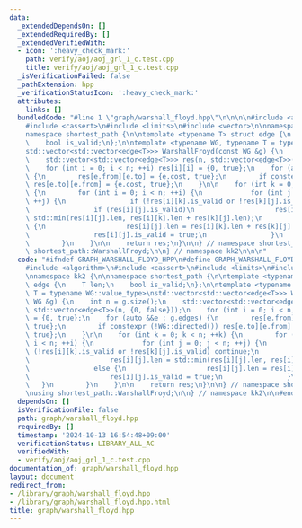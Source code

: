```yaml
---
data:
  _extendedDependsOn: []
  _extendedRequiredBy: []
  _extendedVerifiedWith:
  - icon: ':heavy_check_mark:'
    path: verify/aoj/aoj_grl_1_c.test.cpp
    title: verify/aoj/aoj_grl_1_c.test.cpp
  _isVerificationFailed: false
  _pathExtension: hpp
  _verificationStatusIcon: ':heavy_check_mark:'
  attributes:
    links: []
  bundledCode: "#line 1 \"graph/warshall_floyd.hpp\"\n\n\n\n#include <algorithm>\n\
    #include <cassert>\n#include <limits>\n#include <vector>\n\nnamespace kk2 {\n\n\
    namespace shortest_path {\n\ntemplate <typename T> struct edge {\n    T len;\n\
    \    bool is_valid;\n};\n\ntemplate <typename WG, typename T = typename WG::value_type>\n\
    std::vector<std::vector<edge<T>>> WarshallFroyd(const WG &g) {\n    int n = g.size();\n\
    \    std::vector<std::vector<edge<T>>> res(n, std::vector<edge<T>>(n, {0, false}));\n\
    \    for (int i = 0; i < n; ++i) res[i][i] = {0, true};\n    for (auto &&e : g.edges)\
    \ {\n        res[e.from][e.to] = {e.cost, true};\n        if constexpr (!WG::directed())\
    \ res[e.to][e.from] = {e.cost, true};\n    }\n\n    for (int k = 0; k < n; ++k)\
    \ {\n        for (int i = 0; i < n; ++i) {\n            for (int j = 0; j < n;\
    \ ++j) {\n                if (!res[i][k].is_valid or !res[k][j].is_valid) continue;\n\
    \                if (res[i][j].is_valid)\n                    res[i][j].len =\
    \ std::min(res[i][j].len, res[i][k].len + res[k][j].len);\n                else\
    \ {\n                    res[i][j].len = res[i][k].len + res[k][j].len;\n    \
    \                res[i][j].is_valid = true;\n                }\n            }\n\
    \        }\n    }\n\n    return res;\n}\n\n} // namespace shortest_path\n\nusing\
    \ shortest_path::WarshallFroyd;\n\n} // namespace kk2\n\n\n"
  code: "#ifndef GRAPH_WARSHALL_FLOYD_HPP\n#define GRAPH_WARSHALL_FLOYD_HPP 1\n\n\
    #include <algorithm>\n#include <cassert>\n#include <limits>\n#include <vector>\n\
    \nnamespace kk2 {\n\nnamespace shortest_path {\n\ntemplate <typename T> struct\
    \ edge {\n    T len;\n    bool is_valid;\n};\n\ntemplate <typename WG, typename\
    \ T = typename WG::value_type>\nstd::vector<std::vector<edge<T>>> WarshallFroyd(const\
    \ WG &g) {\n    int n = g.size();\n    std::vector<std::vector<edge<T>>> res(n,\
    \ std::vector<edge<T>>(n, {0, false}));\n    for (int i = 0; i < n; ++i) res[i][i]\
    \ = {0, true};\n    for (auto &&e : g.edges) {\n        res[e.from][e.to] = {e.cost,\
    \ true};\n        if constexpr (!WG::directed()) res[e.to][e.from] = {e.cost,\
    \ true};\n    }\n\n    for (int k = 0; k < n; ++k) {\n        for (int i = 0;\
    \ i < n; ++i) {\n            for (int j = 0; j < n; ++j) {\n                if\
    \ (!res[i][k].is_valid or !res[k][j].is_valid) continue;\n                if (res[i][j].is_valid)\n\
    \                    res[i][j].len = std::min(res[i][j].len, res[i][k].len + res[k][j].len);\n\
    \                else {\n                    res[i][j].len = res[i][k].len + res[k][j].len;\n\
    \                    res[i][j].is_valid = true;\n                }\n         \
    \   }\n        }\n    }\n\n    return res;\n}\n\n} // namespace shortest_path\n\
    \nusing shortest_path::WarshallFroyd;\n\n} // namespace kk2\n\n#endif // GRAPH_WARSHALL_FLOYD_HPP\n"
  dependsOn: []
  isVerificationFile: false
  path: graph/warshall_floyd.hpp
  requiredBy: []
  timestamp: '2024-10-13 16:54:48+09:00'
  verificationStatus: LIBRARY_ALL_AC
  verifiedWith:
  - verify/aoj/aoj_grl_1_c.test.cpp
documentation_of: graph/warshall_floyd.hpp
layout: document
redirect_from:
- /library/graph/warshall_floyd.hpp
- /library/graph/warshall_floyd.hpp.html
title: graph/warshall_floyd.hpp
---
```

